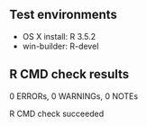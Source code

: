 ## Test environments
* OS X install: R 3.5.2
* win-builder: R-devel
   
## R CMD check results

0 ERRORs, 0 WARNINGs, 0 NOTEs

R CMD check succeeded
